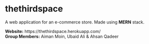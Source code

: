# thethirdspace
A web application for an e-commerce store. Made using <strong>MERN</strong> stack.
<div><strong>Website:</strong> https://thethirdspace.herokuapp.com/</div>
<div><strong>Group Members:</strong> Aiman Moin, Ubaid Ali & Ahsan Qadeer</div>


